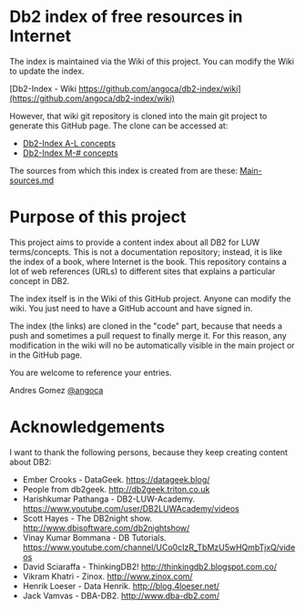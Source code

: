 # Db2 index of free resources in Internet

The index is maintained via the Wiki of this project.
You can modify the Wiki to update the index.

[Db2-Index - Wiki https://github.com/angoca/db2-index/wiki](https://github.com/angoca/db2-index/wiki)

However, that wiki git repository is cloned into the main git project to generate this GitHub page.
The clone can be accessed at:

 * [Db2-Index A-L concepts](Home.md)
 * [Db2-Index M-# concepts](Home-cont.md)

The sources from which this index is created from are these: [Main-sources.md](Main-sources.md)

# Purpose of this project

This project aims to provide a content index about all DB2 for LUW terms/concepts.
This is not a documentation repository; instead, it is like the index of a book,
where Internet is the book.
This repository contains a lot of web references (URLs) to different sites
that explains a particular concept in DB2.

The index itself is in the Wiki of this GitHub project.
Anyone can modify the wiki. You just need to have a GitHub account and have
signed in.

The index (the links) are cloned in the "code" part, because that needs a push
and sometimes a pull request to finally merge it.
For this reason, any modification in the wiki will no be automatically visible
in the main project or in the GitHub page.

You are welcome to reference your entries.


Andres Gomez [@angoca](twitter.com/angoca)

# Acknowledgements

I want to thank the following persons, because they keep creating content
about DB2:

* Ember Crooks - DataGeek. https://datageek.blog/
* People from db2geek. http://db2geek.triton.co.uk
* Harishkumar Pathanga - DB2-LUW-Academy. https://www.youtube.com/user/DB2LUWAcademy/videos
* Scott Hayes - The DB2night show. http://www.dbisoftware.com/db2nightshow/
* Vinay Kumar Bommana - DB Tutorials. https://www.youtube.com/channel/UCo0cIzR_TbMzU5wHQmbTjxQ/videos
* David Sciaraffa - ThinkingDB2! http://thinkingdb2.blogspot.com.co/
* Vikram Khatri - Zinox. http://www.zinox.com/
* Henrik Loeser - Data Henrik. http://blog.4loeser.net/
* Jack Vamvas - DBA-DB2. http://www.dba-db2.com/


